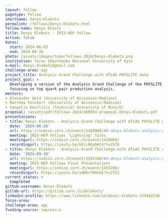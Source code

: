 ```yaml
---
layout: fellow
pagetype: fellow
shortname: Denys-Klekots
permalink: /fellows/Denys-Klekots.html
fellow-name: Denys Kleots
title: Denys Klekots - IRIS-HEP Fellow
active: false
dates:
  start: 2024-06-03
  end: 2024-08-26
photo: /assets/images/team/fellows-2024/Denys-Klekots.png
institution: Taras Shevchenko National University of Kyiv
e-mail: denys.klekots@gmail.com
challenge-area: agc
project_title: Analysis Grand Challenge with ATLAS PHYSLITE data
project_goal: >
  Developing a version of the Analysis Grand Challenge of the PHYSLITE data format,
  focusing on top quark pair production analysis.
mentors:
- Alexander Held (University of Wisconsin-Madison)
- Matthew Feickert (University of Wisconsin-Madison)
- Vangelis Kourlitis (Technical University of Munich)
proposal: /assets/pdf/fellows-2024/UKR054-proposal-Denys-Klekots.pdf
presentations:
- title: Denys Klekots - Analysis Grand Challenge with ATLAS PHYSLITE data
  date: '2024-06-26'
  url: https://indico.cern.ch/event/1428968/#8-denys-klekots-analysis-grand
  meeting: IRIS-HEP Fellows "Lightning" Talks
  meetingurl: https://indico.cern.ch/event/1428968/
  recordingurl: https://youtu.be/kErL8Gy6HC4?t=2578
- title: Denys Klekots - Analysis Grand Challenge with ATLAS PHYSLITE data
  date: '2024-09-18'
  url: https://indico.cern.ch/event/1455396/#4-denys-klekots-analysis-grand
  meeting: IRIS-HEP Fellows Final Presentations
  meetingurl: https://indico.cern.ch/event/1455396/
  recordingurl: https://youtu.be/vdWOrYRHoGE?t=2751
current_status: >
  Completed
github-username: Denys-Klekots
gitlab-url: https://gitlab.cern.ch/dklekots/
linkedin-profile: https://www.linkedin.com/in/denys-klekots-319482230
focus-area:
challenge-area: agc
funding-source: impress-u
---
```

